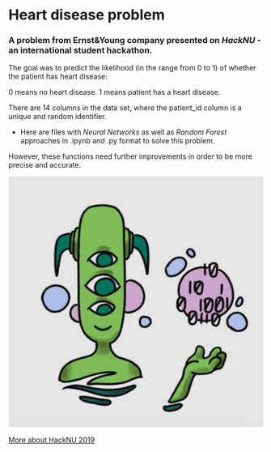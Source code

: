 # Heart disease problem 

### A problem from Ernst&Young company presented on *HackNU* - an international student hackathon.

The goal was to predict the likelihood (in the range from 0 to 1) of whether the patient has heart disease:

0 means no heart disease. 1 means patient has a heart disease.

There are 14 columns in the data set, where the patient_id column is a unique and random identifier.

* Here are files with *Neural Networks* as well as *Random Forest* approaches in .ipynb and .py format to solve this problem. 

However, these functions need further improvements in order to be more precise and accurate.

![](https://github.com/AigerimJ/heart_disease/blob/master/2.png)


[More about HackNU 2019](http://hacknu.kz)


